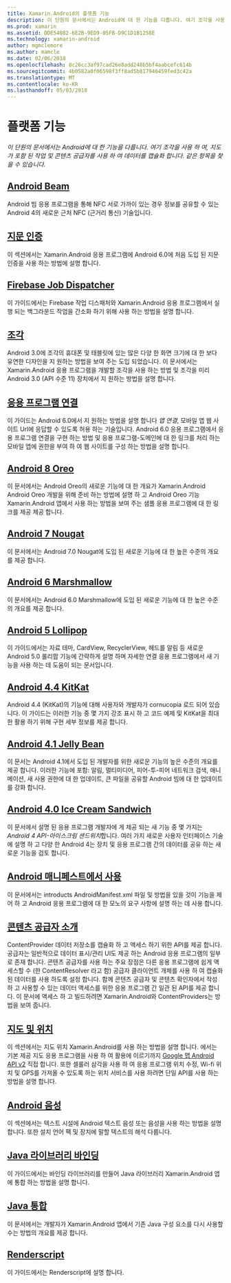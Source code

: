 ```yaml
---
title: Xamarin.Android의 플랫폼 기능
description: 이 단원의 문서에서는 Android에 대 한 기능을 다룹니다. 여기 조각을 사용 하 여, 지도가 포함 된 작업 및 콘텐츠 공급자를 사용 하 여 데이터를 캡슐화 합니다. 같은 항목을 찾을 수 있습니다.
ms.prod: xamarin
ms.assetid: DDE54082-6E2B-9ED9-05FB-D9C1D1B1258E
ms.technology: xamarin-android
author: mgmclemore
ms.author: mamcle
ms.date: 02/06/2018
ms.openlocfilehash: 8c26cc3af97cad26e8add248b5bf4aabcefc614b
ms.sourcegitcommit: 4b0582a0f06598f3ff8ad5b817946459fed3c42a
ms.translationtype: MT
ms.contentlocale: ko-KR
ms.lasthandoff: 05/03/2018
---
```

# <a name="platform-features"></a>플랫폼 기능

_이 단원의 문서에서는 Android에 대 한 기능을 다룹니다. 여기 조각을 사용 하 여, 지도가 포함 된 작업 및 콘텐츠 공급자를 사용 하 여 데이터를 캡슐화 합니다. 같은 항목을 찾을 수 있습니다._

## <a name="android-beamandroidplatformandroid-beammd"></a>[Android Beam](~/android/platform/android-beam.md)

Android 빔 응용 프로그램을 통해 NFC 서로 가까이 있는 경우 정보를 공유할 수 있는 Android 4의 새로운 근처 NFC (근거리 통신) 기술입니다.

## <a name="fingerprint-authenticationandroidplatformfingerprint-authenticationindexmd"></a>[지문 인증](~/android/platform/fingerprint-authentication/index.md)

이 섹션에서는 Xamarin.Android 응용 프로그램에 Android 6.0에 처음 도입 된 지문 인증을 사용 하는 방법에 설명 합니다.


## <a name="firebase-job-dispatcherandroidplatformfirebase-job-dispatchermd"></a>[Firebase Job Dispatcher](~/android/platform/firebase-job-dispatcher.md)

이 가이드에서는 Firebase 작업 디스패처와 Xamarin.Android 응용 프로그램에서 실행 되는 백그라운드 작업을 간소화 하기 위해 사용 하는 방법을 설명 합니다.



##  <a name="fragmentsandroidplatformfragmentsindexmd"></a>[조각](~/android/platform/fragments/index.md)

Android 3.0에 조각의 휴대폰 및 태블릿에 있는 많은 다양 한 화면 크기에 대 한 보다 유연한 디자인을 지 원하는 방법을 보여 주는 도입 되었습니다. 이 문서에서는 Xamarin.Android 응용 프로그램을 개발할 조각을 사용 하는 방법 및 조각을 미리 Android 3.0 (API 수준 11) 장치에서 지 원하는 방법을 설명 합니다. 



## <a name="app-linkingandroidplatformapp-linkingmd"></a>[응용 프로그램 연결](~/android/platform/app-linking.md)

이 가이드는 Android 6.0에서 지 원하는 방법을 설명 합니다 _앱 연결_, 모바일 앱 웹 사이트 Url에 응답할 수 있도록 허용 하는 기술입니다. Android 6.0 응용 프로그램에서 응용 프로그램 연결을 구현 하는 방법 및 응용 프로그램-도메인에 대 한 링크를 처리 하는 모바일 앱에 권한을 부여 하 여 웹 사이트를 구성 하는 방법을 설명 합니다.



##  <a name="android-8-oreoandroidplatformoreomd"></a>[Android 8 Oreo](~/android/platform/oreo.md)

이 문서에서는 Android Oreo의 새로운 기능에 대 한 개요가 Xamarin.Android Android Oreo 개발을 위해 준비 하는 방법에 설명 하 고 Android Oreo 기능 Xamarin.Android 앱에서 사용 하는 방법을 보여 주는 샘플 응용 프로그램에 대 한 링크를 제공 제공 합니다.



##  <a name="android-7-nougatandroidplatformnougatmd"></a>[Android 7 Nougat](~/android/platform/nougat.md)

이 문서에서는 Android 7.0 Nougat에 도입 된 새로운 기능에 대 한 높은 수준의 개요를 제공 합니다.




##  <a name="android-6-marshmallowandroidplatformmarshmallowmd"></a>[Android 6 Marshmallow](~/android/platform/marshmallow.md)

이 문서에서는 Android 6.0 Marshmallow에 도입 된 새로운 기능에 대 한 높은 수준의 개요를 제공 합니다.




##  <a name="android-5-lollipopandroidplatformlollipopmd"></a>[Android 5 Lollipop](~/android/platform/lollipop.md)

이 가이드에서는 자료 테마, CardView, RecyclerView, 헤드를 알림 등 새로운 Android 5.0 롤리팝 기능에 간략하게 설명 하며 자세한 연결 응용 프로그램에서 새 기능을 사용 하는 데 도움이 되는 문서입니다. 



##  <a name="android-44-kitkatandroidplatformkitkatmd"></a>[Android 4.4 KitKat](~/android/platform/kitkat.md)

Android 4.4 (KitKat)의 기능에 대해 사용자와 개발자가 cornucopia 로드 되어 있습니다. 이 가이드는 이러한 기능 중 몇 가지 강조 표시 하 고 코드 예제 및 KitKat을 최대한 활용 하기 위해 구현 세부 정보를 제공 합니다. 




##  <a name="android-41-jelly-beanandroidplatformjelly-beanmd"></a>[Android 4.1 Jelly Bean](~/android/platform/jelly-bean.md)

이 문서는 Android 4.1에서 도입 된 개발자를 위한 새로운 기능의 높은 수준의 개요를 제공 합니다. 이러한 기능에 포함: 알림, 멀티미디어, 피어-투-피어 네트워크 검색, 애니메이션, 새 사용 권한에 대 한 업데이트, 큰 파일을 공유할 Android 빔에 대 한 업데이트를 강화 합니다. 



##  <a name="android-40-ice-cream-sandwichandroidplatformice-cream-sandwichmd"></a>[Android 4.0 Ice Cream Sandwich](~/android/platform/ice-cream-sandwich.md)

이 문서에서 설명 된 응용 프로그램 개발자에 게 제공 되는 새 기능 중 몇 가지는 *Android 4 API-아이스크림 샌드위치*합니다. 여러 가지 새로운 사용자 인터페이스 기술에 설명 하 고 다양 한 Android 4는 장치 및 응용 프로그램 간의 데이터를 공유 하는 새로운 기능을 검토 합니다. 


##  <a name="working-with-the-android-manifestandroid-manifestmd"></a>[Android 매니페스트에서 사용](android-manifest.md)

이 문서에서는 introducts AndroidManifest.xml 파일 및 방법을 있을 것이 기능을 제어 하 고 Android 응용 프로그램에 대 한 모노의 요구 사항에 설명 하는 데 사용 합니다.


##  <a name="introduction-to-content-providersandroidplatformcontent-providersindexmd"></a>[콘텐츠 공급자 소개](~/android/platform/content-providers/index.md)

ContentProvider 데이터 저장소를 캡슐화 하 고 액세스 하기 위한 API를 제공 합니다. 공급자는 일반적으로 데이터 표시/관리 UI도 제공 하는 Android 응용 프로그램의 일부로 존재 합니다. 콘텐츠 공급자를 사용 하는 주요 장점은 다른 응용 프로그램에 쉽게 액세스할 수 (한 ContentResolver 라고 함) 공급자 클라이언트 개체를 사용 하 여 캡슐화 된 데이터를 사용 하도록 설정 합니다. 함께 콘텐츠 공급자 및 콘텐츠 확인자에서 작성 하 고 사용할 수 있는 데이터 액세스를 위한 응용 프로그램 간 일관 된 API를 제공 합니다. 이 문서에 액세스 하 고 빌드하려면 Xamarin.Android와 ContentProviders는 방법을 보여 줍니다. 



##  <a name="maps-and-locationandroidplatformmaps-and-locationindexmd"></a>[지도 및 위치](~/android/platform/maps-and-location/index.md)

이 섹션에서는 지도 위치 Xamarin.Android를 사용 하는 방법을 설명 합니다. 에서는 기본 제공 지도 응용 프로그램을 사용 하 여 활용에 이르기까지 [Google 맵 Android API v2](https://developers.google.com/maps/documentation/android/) 직접 합니다. 또한 셀룰러 삼각을 사용 하 여 응용 프로그램 위치 수정, Wi-fi 위치 및 GPS를 가져올 수 있도록 하는 위치 서비스를 사용 하려면 단일 API를 사용 하는 방법을 설명 합니다. 



## <a name="android-speechandroidplatformspeechmd"></a>[Android 음성](~/android/platform/speech.md)

이 섹션에서는 텍스트 시설에 Android 텍스트 음성 또는 음성을 사용 하는 방법을 설명 합니다. 또한 설치 언어 팩 및 장치에 말할 텍스트의 해석 다룹니다. 


##  <a name="binding-a-java-librarybinding-java-libraryindexmd"></a>[Java 라이브러리 바인딩](binding-java-library/index.md)

이 가이드에서는 바인딩 라이브러리를 만들어 Java 라이브러리 Xamarin.Android 앱에 통합 하는 방법을 설명 합니다.

##  <a name="java-integrationjava-integrationindexmd"></a>[Java 통합](java-integration/index.md)

이 문서에서는 개발자가 Xamarin.Android 앱에서 기존 Java 구성 요소를 다시 사용할 수는 방법의 개요를 제공 합니다.

##  <a name="renderscriptrenderscriptmd"></a>[Renderscript](renderscript.md)

이 가이드에서는 Renderscript에 설명 합니다.